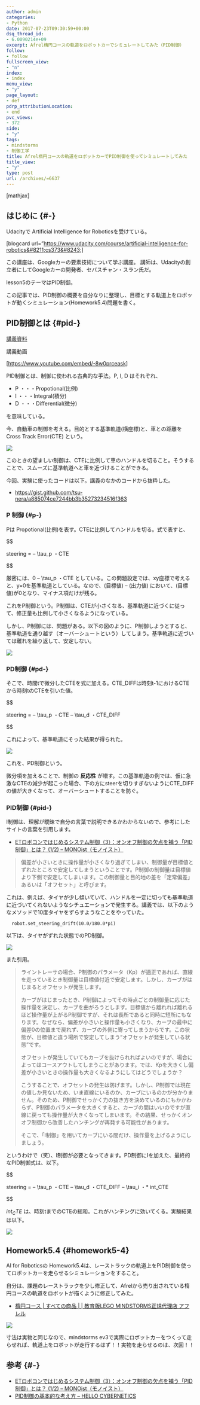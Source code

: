 ```yaml
---
author: admin
categories:
- Python
date: 2017-07-23T09:30:59+00:00
dsq_thread_id:
- 6.0090214e+09
excerpt: Afrel楕円コースの軌道をロボットカーでシミュレートしてみた（PID制御）
follow:
- follow
fullscreen_view:
- "n"
index:
- index
menu_view:
- "y"
page_layout:
- def
pdrp_attributionLocation:
- end
pvc_views:
- 372
side:
- "y"
tags:
- mindstorms
- 制御工学
title: Afrel楕円コースの軌道をロボットカーでPID制御を使ってシミュレートしてみた
title_view:
- "y"
type: post
url: /archives/=6637
---
```


[mathjax]

## はじめに {#-}

Udacityで Artificial Intelligence for Roboticsを受けている。

[blogcard url=&#8221;https://www.udacity.com/course/artificial-intelligence-for-robotics&#8211;cs373&#8243;]

この講座は、Googleカーの要素技術について学ぶ講座。 講師は、Udacityの創立者にしてGoogleカーの開発者、セバスチャン・スラン氏だ。

lesson5のテーマはPID制御。

この記事では、PID制御の概要を自分なりに整理し、目標とする軌道上をロボットが動くシミュレーション(Homework5.4)問題を書く。

## PID制御とは {#pid-}

[講義資料][1]

講義動画

[https://www.youtube.com/embed/-8w0prceask]

PID制御とは、制御に使われる古典的な手法。P, I, D はそれぞれ、

  * P ・・・Propotional(比例)
  * I ・・・Integral(積分)
  * D ・・・Differential(微分)

を意味している。

今、自動車の制御を考える。目的とする基準軌道(横座標)と、車との距離をCross Track Error(CTE) という。

![][2]

このときの望ましい制御は、CTEに比例して車のハンドルを切ること。そうすることで、スムーズに基準軌道へと車を近づけることができる。

今回、実験に使ったコードは以下。講義のなかのコードから抜粋した。

  * <https://gist.github.com/tsu-nera/a885074ce7244bb3b35273234516f363>

### P 制御 {#p-}

Pは Propotional(比例)を表す。CTEに比例してハンドルを切る。式で表すと、

$$
  
steering = &#8211; \tau_p ・CTE
  
$$

厳密には、0 &#8211; \tau_p ・CTE としている。この問題設定では、xy座標で考えると、y=0を基準軌道としている。なので、(目標値) &#8211; (出力値) において、(目標値)が0となり、マイナス項だけが残る。

これをP制御という。P制御は、CTEが小さくなる、基準軌道に近づくに従って、修正量も比例して小さくなるようになっている。

しかし、P制御には、問題がある。以下の図のように、P制御しようとすると、基準軌道を通り越す（オーバーシュートという）してしまう。基準軌道に近づいては離れを繰り返して、安定しない。

![][3]

### PD制御 {#pd-}

そこで、時間tで微分したCTEを式に加える。CTE_DIFFは時刻t-1におけるCTEから時刻tのCTEを引いた値。

$$
  
steering = &#8211; \tau\_p ・CTE &#8211; \tau\_d ・CTE_DIFF
  
$$

これによって、基準軌道にそった結果が得られた。

![][4]

これを、PD制御という。

微分項を加えることで、制御の **反応性** が増す。この基準軌道の例では、仮に急激なCTEの減少が起こった場合、下の方にsteerを切りすぎないようにCTE_DIFFの値が大きくなって、オーバーシュートすることを防ぐ。

### PID制御 {#pid-}

I制御は、理解が曖昧で自分の言葉で説明できるかわからないので、参考にしたサイトの言葉を引用します。

  * [ETロボコンではじめるシステム制御（3）：オンオフ制御の欠点を補う「PID制御」とは？ (1/2) &#8211; MONOist（モノイスト）][5]

> 偏差が小さいときに操作量が小さくなり過ぎてしまい、制御量が目標値とずれたところで安定してしまうということです。P制御の制御量は目標値より下側で安定してしまいます。この制御量と目的地の差を「定常偏差」あるいは「オフセット」と呼びます。

これは、例えば、タイヤが少し傾いていて、ハンドルを一定に切っても基準軌道に近づいてくれないようなシチュエーションで発生する。講義では、以下のようなメソッドで10度タイヤをずらすようなことをやっていた。

      robot.set_steering_drift(10.0/180.0*pi)
    

以下は、タイヤがずれた状態でのPD制御。

![][6]

また引用。

> ライントレーサの場合、P制御のパラメータ（Kp）が適正であれば、直線を走っているとき制御量は目標値付近で安定します。しかし、カーブがはじまるとオフセットが発生します。
> 
> カーブがはじまったとき、P制御によってその時点ごとの制御量に応じた操作量を決定し、カーブを曲がろうとします。目標値から離れれば離れるほど操作量が上がるP制御ですが、それは長所であると同時に短所にもなります。なぜなら、偏差が小さいと操作量も小さくなり、カーブの最中に偏差0の位置まで戻れず、カーブの外側に寄ってしまうからです。この状態が、目標値と違う場所で安定してしまう“オフセットが発生している状態”です。
> 
> オフセットが発生していてもカーブを抜けられればよいのですが、場合によってはコースアウトしてしまうことがあります。では、Kpを大きくし偏差が小さいときの操作量も大きくなるようにしてはどうでしょうか？
> 
> こうすることで、オフセットの発生は防げます。しかし、P制御では現在の値しか見ないため、いま直線にいるのか、カーブにいるのかが分かりません。そのため、P制御でせっかく力の抜き方を決めているのにもかかわらず、P制御のパラメータを大きくすると、カーブの間はいいのですが直線に戻っても操作量が大きくなってしまいます。その結果、せっかくオンオフ制御から改善したハンチングが再発する可能性があります。
> 
> そこで、「I制御」を用いてカーブにいる間だけ、操作量を上げるようにしましょう。

というわけで（笑）、I制御が必要となってきます。PD制御にIを加えた、最終的なPID制御式は、以下。

$$
  
steering = &#8211; \tau\_p ・CTE &#8211; \tau\_d ・CTE\_DIFF &#8211; \tau\_i ・* int_CTE
  
$$

$int_CTE$ は、時刻tまでのCTEの総和。これがハンチングに効いてくる。実験結果は以下。

![][7]

## Homework5.4 {#homework5-4}

AI for Roboticsの Homework5.4は、レーストラックの軌道上をPID制御を使ってロボットカーを走らせるシミュレーションをすること。

自分は、課題のレーストラックを少し修正して、Afrelから売り出されている楕円コースの軌道をロボットが描くように修正してみた。

  * [楕円コース | すべての商品 | | 教育版LEGO MINDSTORMS正規代理店 アフレル][8]

![][9]

寸法は実物と同じなので、mindstorms ev3で実際にロボットカーをつくって走らせれば、軌道上をロボットが走行するはず！！実物を走らせるのは、次回！！



## 参考 {#-}

  * [ETロボコンではじめるシステム制御（3）：オンオフ制御の欠点を補う「PID制御」とは？ (1/2) &#8211; MONOist（モノイスト）][5]
  * [PID制御の基本的な考え方 &#8211; HELLO CYBERNETICS][10]

 [1]: https://www.udacity.com/file?file_key=agpzfnVkYWNpdHl1ckcLEgZDb3Vyc2UiBWNzMzczDAsSCUNvdXJzZVJldiIHZmViMjAxMgwLEgRVbml0GLG0EwwLEgxBdHRhY2hlZEZpbGUY4ZgXDA
 [2]: https://lh3.googleusercontent.com/vuGYA0FZgIZaFPakAIBjADby9VaDznBL93toiDjJz3X0iobuhYaf45oPGdfA2xRS-DglhqRCAmWYuZSP6r24lZQ4Su3SehwyOUFwqnbPXpY-CKGiUtzIUQYQbjMmzNRRgT_thG7qK-gLnYTAyrjfDWC1830UljZetp9NTBjUYNokptNuKn3bnId5_SPeHeKsNR1Lg9QemLKp1ateCQQ6d5myr6xNtLYzTyJHuKh37yUd3EG3CDiodIco3ZZuTL7vogzP95zBCjzYUBiLyvTKdevvyMalxHAoU_kI65bi9LDtRSBro4EjVYrzdFRCKCsSZNum6ReOatho5DFtpLAW5YTf2b-zDJddUCl1q6T2MEQM3PKv_56jh6X0AcEHFs2cmh4LGyVMN2yGy58EJt-t1n8_H2Wj8SL3UwqZoSvVcOOy18uxvcGnPyaF_r-Arbv7m5Is9NRHIbgwjvlcwFIZAY1_4T02RbosBvwTDIwMK0pK3kZbMrKtfpDSpXfo9Hz9NYG7QhQ5EPdojVlZ5hrJ0T7PLPheWOm4dqHpQ7TA3bCWkOymW_32-LjrXtXpi48LhStLp6AGqztNw6xBw8xecoyCCa79G8gCcP_NwuDLiQTF4YZqc83VjmQ3vgz-S0w6L4XdkPiiEyOYbUZhDT1-7g8WTSUga0b7wY4v1Y7WgakDQg=w695-h348-no
 [3]: https://user-images.githubusercontent.com/760627/28496968-7191b930-6fb5-11e7-8451-29bd332c5c9a.png
 [4]: https://user-images.githubusercontent.com/760627/28496969-7c0174f0-6fb5-11e7-837d-92b02a883910.png
 [5]: https://monoist.atmarkit.co.jp/mn/articles/1005/21/news095.html
 [6]: https://lh3.googleusercontent.com/UfSlFp0EA162oVEh0ZV4voNGljYwnQm3CFSEgKRO2zudUUdoc_zPbHQ20ZZwpcoYEA7xKo6t7pKaBcmc2RJqY6mp7-6irBmXhNR97FkBPhTpGPrqGZST7PjQ8FQ0Wur6Iqx-YBgzoefqrUBXQzjmwWbTI5QUPeXnnqNkgjKT9iF3PTTFB5Xx3BAj1KIGIqygjJhgvxwkeE6KzpTwSYwQ5b0BCQ98e7itszjewCgQwlRnnjBGcrmQjjI9d-nnSYC5iV2_YWuuON71oBWT6Lmy2NE-lkWJXlMZ9_BAm3WyCwnr-uzgeJ3ktEGFGsoL3AYWaPMSCbJzKpkTiQAPUahnEjAIOO-GePZeJO3h2708LhD01iGUgmWRPfpFDSZAOHs0b05_anUvTCTQrMnGMGD5msNeF7qLsBlwrFT7NHhVyu4NkdMLTl0ONyhlKkIA-zyeZ4KVG9EAWSPklfCa0pLImQxYg8vHVbdpNExVqjK_DXkoBQMqI-fD5U68YtpzXyT9wN9qBZDMc442WZATra_9Cave26U4dykO1nJrhgq0kvojnW9Rjk4rSF7FQtbuQkiVRjZzwzy0T9RMKDTRS93fTUZghc9bX1Lncx9OVnG-k_uiJmt1nW5nMPOv=w411-h259-no
 [7]: https://lh3.googleusercontent.com/hk1qtYw-1voTi2U9RE6i1tuOEkCtWKkeCpArgq7NSh5k1zMw0VmanfordMxPGNi0x0-jmkUrToxt7QikT-vjugFDm9hQ6oloHUz2OWaFGqGOpX-SpuyUtH8bsxUAVgHFYoH4Zt2ASeGO-YvLzdoLEO1Nm-wHKn9MaWQqjBmRn73Mvg_zX1htSkrptN3pXuXCD3lL0L0GpDtfEOhlIsmVjJHlFlF9El40gcU_Xn01xcxjZ_CCLRsA2J4Utv5nfOH9Xesfa2TjCWsucybRN9T630KifWq9kYaO3k9HsTe1lUNysKehXkSwBMFTRg9wPXaZDyWXLzlnMS695l5P4vvNSWsMX3zY50ymPBUJ7oQg1wYaEXD5X_5Bz8C3WehyxknElD1biRqTGoIrnjWe-ZvtTHq8RkOukERZmFxQxMtzN6_vqFL3FJNDDbiKdHYkNZ-JkmjX2dcH5YYxy6LP071YH9UTtZmY6Sku9XIeWtr4dVaKnsOwVU8jcNbem4f7JULrhd-QAWQpiAD7TWPEiWtn03wE4LEUkkqXFKXewwCfsVz9jSOlQqASohXwpQrrSJmVVdTj3RpXMC3aE6d_Qcw4bbr6lCr2LsyhuZ0NYzwnhhbEiDL_Dho7uzVT=w411-h260-no
 [8]: https://afrel-shop.com/shopdetail/007001000018/
 [9]: https://lh3.googleusercontent.com/NJGG6r6aIz2Co68hdCgdSf7F0V8-5UKUEvUgl5Uf_PvoWdhncvOpemhLnKzDXGBGgIXqoL3hfEdRr41EqVpemdsg85V02LiJ5KUR89e38G9YgUW0xd3KwdCPjf4ekT32iW_0m_pqkoLef2vIZA3QbAGjGehI7Ms-H4X39iGzzZysLmFGfkX77zsMsfDxnYfaH6hJ8AqUGqvc-5qd9SBQMyg4gRrlrLHE5wQ_6pxoVP4eUr_UMRPB0VOobfMNukax2OZbsJmRC6pICBHGpyQJDylt-GEEQ6-hQdaFYcujD9DX33QNtTaW2ADGDpq4WyvJeSCqKCmug34jpJrbXdkvOZDW4tDhm-vyaUc33UL53WXFELEAjwrsif0LmPVRw322vAZ9SKBV6EEY5SwMvTXNCivONXxdQ0jj8UcIyoR_mOSjCYl4T0VXrN6ilbEd-LUJ8cYUHUVHA484nCjHajMllmjUMRNlCHOlGGuujjHsweXbc6Wht5518wKQ20K0-NQF1z9SXGFIlMQT5xwpd_AVLuQf9HTLZi2qcPoBUccQnL3V86kXDPIAvv9j8jk_F2UJ45lJnCL15Jwqvh99G4uutqAyrXErt9hPPsdSl5PL9kWQ8WrqYdtGRyJC=w380-h517-no
 [10]: https://s0sem0y.hatenablog.com/entry/2017/03/18/100530